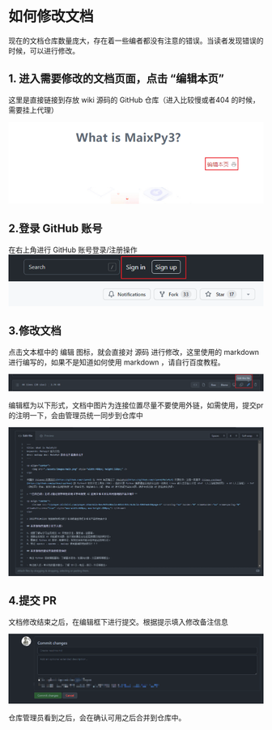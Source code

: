 # 如何修改文档

现在的文档仓库数量庞大，存在着一些编者都没有注意的错误。当读者发现错误的时候，可以进行修改。

## 1. 进入需要修改的文档页面，点击 “编辑本页”

这里是直接链接到存放 wiki 源码的 GitHub 仓库（进入比较慢或者404 的时候，需要挂上代理）

![](./static/image/doc/1.png)

## 2.登录 GitHub 账号

在右上角进行 GitHub 账号登录/注册操作 ![](./static/image/doc/2.png)

## 3.修改文档

点击文本框中的 编辑 图标，就会直接对 源码 进行修改，这里使用的 markdown 进行编写的，如果不是知道如何使用 markdown ，请自行百度教程。

![](./static/image/doc/3.png)

编辑框为以下形式，文档中图片为连接位置尽量不要使用外链，如需使用，提交pr的注明一下，会由管理员统一同步到仓库中

![](./static/image/doc/4.png)

## 4.提交 PR

文档修改结束之后，在编辑框下进行提交。根据提示填入修改备注信息

![](./static/image/doc/5.png)

仓库管理员看到之后，会在确认可用之后合并到仓库中。